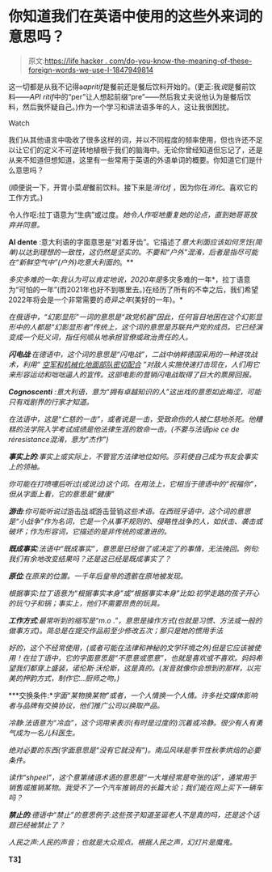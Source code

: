 # 你知道我们在英语中使用的这些外来词的意思吗？

> 原文:[https://life hacker . com/do-you-know-the-meaning-of-these-foreign-words-we-use-I-1847949814](https://lifehacker.com/do-you-know-the-meaning-of-these-foreign-words-we-use-i-1847949814)

这一切都是从我不记得a*apritif*是餐前还是餐后饮料开始的。(更正:我*说*是餐前饮料——*API ritif*中的“per”让人想起前缀“pre”——然后我丈夫说他认为是餐后饮料，然后我怀疑自己。)作为一个学习和讲法语多年的人，这让我很困扰。

Watch

我们从其他语言中吸收了很多这样的词，并以不同程度的频率使用，但也许还不足以让它们的定义不可逆转地植根于我们的脑海中。无论你曾经知道但忘记了，还是从来不知道但想知道，这里有一些常用于英语的外语单词的概要。你知道它们是什么意思吗？

(顺便说一下，开胃小菜*是*餐前饮料。接下来是*消化if* ，因为你在*消化*。喜欢它的工作方式。)

令人作呕:拉丁语意为“生病”或过度。*她令人作呕地重复她的论点，直到她哥哥放弃并同意。*

**Al dente** :意大利语的字面意思是“对着牙齿”。它描述了*意大利面应该如何烹饪(简单)以达到理想的一致性，这仍然是坚实的。不要和“户外”混淆，后者是指尽可能在“新鲜空气中”(户外)吃意大利面的*。**

*多灾多难的一年:我认为可以肯定地说，2020年是*多灾多难的一年*，拉丁语意为“可怕的一年”(而2021年也好不到哪里去。)在经历了所有的不幸之后，我们希望2022年将会是一个非常需要的*奇异之年*(美好的一年)。*

*在俄语中，“幻影显形”一词的意思是“政党机器”因此，任何盲目地困在这个幻影显形中的人都是“幻影显形者”传统上，这个词的意思是苏联共产党的成员。它已经演变成一个贬义词，指任何顺从地承担官僚或政治责任的人。*

***闪电战**:在德语中，这个词的意思是“闪电战”，二战中纳粹德国采用的一种进攻战术，利用“ [空军和机械化地面部队密切配合](https://www.merriam-webster.com/dictionary/blitzkrieg) ”对敌人实施快速打击现在，人们用它来形容运动和咄咄逼人的宣传。这部电影的营销闪电战取得了巨大的票房回报。*

***Cognoscenti** :意大利语，意为“拥有卓越知识的人”*这出戏的意思如此晦涩，可能只有戏剧界的行家才知道。**

*在法语中，这是“仁慈的一击”，或者说是一击，受致命伤的人被仁慈地杀死。*他糟糕的法学院入学考试成绩是他法律生涯的致命一击。(*不要与法语*pie ce de réresistance*混淆，意为“杰作”)*

***事实上的**:事实上或实际上，不管官方法律地位如何。*莎莉使自己成为书友会事实上的领袖。**

*你可能在打喷嚏后听过(或说过)这个词。在用法上，它相当于德语中的“祝福你”，但从字面上看，它的意思是“健康”*

***游击**:你可能听说过*游击战*或*游击营销*这些术语。在西班牙语中，这个词的意思是“小战争”作为名词，它是一个从事不规则的、侵略性战争的人，如伏击、袭击或破坏；作为形容词，它描述的是非传统的或激进的。*

***既成事实**:法语中“既成事实”，意思是已经做了或决定了的事情，无法挽回。例句:*我们有余地改变结果吗？还是这已经是既成事实了？** 

***原位**:在原来的位置。*一千年后皇帝的遗骸在原地被发现*。*

*根据事实:拉丁语意为“根据事实本身”或“根据事实本身”比如:*初学走路的孩子开心的玩勺子和锅；事实上，他们不需要昂贵的玩具。**

***工作方式**:最常听到的缩写是“m.o .”，意思是操作方式(也就是习惯、方法或一般的做事方式)。*简总是在提交作品前至少修改五次；那只是她的惯用手法**

*好的，这个不经常使用，(或者可能在法律和神秘的文学环境之外)但是它应该被使用！在拉丁语中，它的字面意思是“不愿意或愿意”，也就是喜欢或不喜欢。*妈妈希望我们都穿上盛装，诺伦斯·沃伦斯，这是真的。(发音就像你会想到的那样，以完美的押韵方式，制作它...厨师之吻。)**

***交换条件:**字面“某物换某物”或者，一个人情换一个人情。*许多社交媒体影响者与品牌有交换协议，他们推广公司以换取产品。**

*冷静:法语意为“冷血”，这个词用来表示(有时是过度的)沉着或冷静。*很少有人有勇气成为一名儿科医生。**

*绝对必要的东西(字面意思是“没有它就没有”)。*南瓜风味是季节性秋季烘焙的必要条件。**

*读作“shpeel”，这个意第绪语术语的意思是“一大堆经常是夸张的话”，通常用于销售或推销某物。*我受不了一个汽车推销员的长篇大论；我们能在网上买下一辆车吗？**

***禁止的**:德语中“禁止”的意思例子:*这些孩子知道圣诞老人不是真的吗，还是这个话题已经被禁止了*？*

*人民之声:人民的声音；也就是大众观点。*根据人民之声，幻灯片是魔鬼。**

 **T3】**